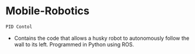 # Mobile-Robotics

```diff
PID Contol 
```

- Contains the code that allows a husky robot to autonomously follow the wall to its left. Programmed in Python using ROS.
